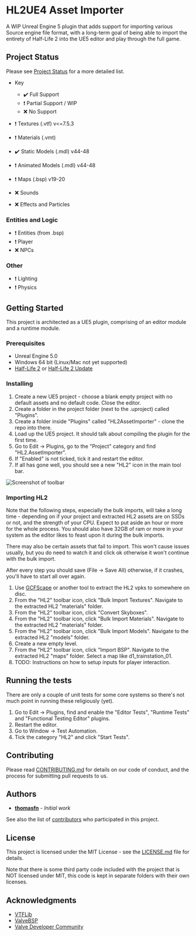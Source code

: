 # HL2UE4 Asset Importer

A WIP Unreal Engine 5 plugin that adds support for importing various Source engine file format, with a long-term goal of being able to import the entirety of Half-Life 2 into the UE5 editor and play through the full game.

## Project Status

Please see [Project Status](STATUS.md) for a more detailed list.

- Key
	- :heavy_check_mark: Full Support
	- :heavy_exclamation_mark: Partial Support / WIP
	- :x: No Support

- :heavy_exclamation_mark: Textures (.vtf) v<=7.5.3
- :heavy_exclamation_mark: Materials (.vmt)
- :heavy_check_mark: Static Models (.mdl) v44-48
- :heavy_exclamation_mark: Animated Models (.mdl) v44-48
- :heavy_exclamation_mark: Maps (.bsp) v19-20
- :x: Sounds
- :x: Effects and Particles

### Entities and Logic
	
- :heavy_exclamation_mark: Entities (from .bsp)
- :heavy_exclamation_mark: Player
- :x: NPCs

### Other

- :heavy_exclamation_mark: Lighting
- :heavy_exclamation_mark: Physics

## Getting Started

This project is architected as a UE5 plugin, comprising of an editor module and a runtime module.

### Prerequisites

- Unreal Engine 5.0
- Windows 64 bit (Linux/Mac not yet supported)
- [Half-Life 2](https://store.steampowered.com/app/220/HalfLife_2/) or [Half-Life 2 Update](https://store.steampowered.com/app/290930/HalfLife_2_Update/)

### Installing

1. Create a new UE5 project - choose a blank empty project with no default assets and no default code. Close the editor.
2. Create a folder in the project folder (next to the .uproject) called "Plugins".
3. Create a folder inside "Plugins" called "HL2AssetImporter" - clone the repo into there.
4. Load up the UE5 project. It should talk about compiling the plugin for the first time.
5. Go to Edit -> Plugins, go to the "Project" category and find "HL2.AssetImporter".
6. If "Enabled" is not ticked, tick it and restart the editor.
7. If all has gone well, you should see a new "HL2" icon in the main tool bar.

 ![Screenshot of toolbar](https://github.com/thomasfn/HL2UE4AssetImporter/raw/master/docs/toolbar1.png "Screenshot of toolbar")

### Importing HL2

Note that the following steps, especially the bulk imports, will take a long time - depending on if your project and extracted HL2 assets are on SSDs or not, and the strength of your CPU. Expect to put aside an hour or more for the whole process. You should also have 32GB of ram or more in your system as the editor likes to feast upon it during the bulk imports.

There may also be certain assets that fail to import. This won't cause issues usually, but you do need to watch it and click ok otherwise it won't continue with the bulk import.

After every step you should save (File -> Save All) otherwise, if it crashes, you'll have to start all over again.

1. Use [GCFScape](http://nemesis.thewavelength.net/?p=26) or another tool to extract the HL2 vpks to somewhere on disc.
2. From the "HL2" toolbar icon, click "Bulk Import Textures". Navigate to the extracted HL2 "materials" folder.
3. From the "HL2" toolbar icon, click "Convert Skyboxes".
4. From the "HL2" toolbar icon, click "Bulk Import Materials". Navigate to the extracted HL2 "materials" folder.
5. From the "HL2" toolbar icon, click "Bulk Import Models". Navigate to the extracted HL2 "models" folder.
6. Create a new empty level.
7. From the "HL2" toolbar icon, click "Import BSP". Navigate to the extracted HL2 "maps" folder. Select a map like d1_trainstation_01.
9. TODO: Instructions on how to setup inputs for player interaction.

## Running the tests

There are only a couple of unit tests for some core systems so there's not much point in running these religiously (yet).

1. Go to Edit -> Plugins, find and enable the "Editor Tests", "Runtime Tests" and "Functional Testing Editor" plugins.
2. Restart the editor.
3. Go to Window -> Test Automation.
4. Tick the category "HL2" and click "Start Tests".

## Contributing

Please read [CONTRIBUTING.md](https://gist.github.com/PurpleBooth/b24679402957c63ec426) for details on our code of conduct, and the process for submitting pull requests to us.

## Authors

* **[thomasfn](https://github.com/thomasfn)** - *Initial work*

See also the list of [contributors](https://github.com/your/project/contributors) who participated in this project.

## License

This project is licensed under the MIT License - see the [LICENSE.md](LICENSE.md) file for details.

Note that there is some third party code included with the project that is NOT licensed under MIT, this code is kept in separate folders with their own licenses.

## Acknowledgments

* [VTFLib](http://nemesis.thewavelength.net/index.php?c=177)
* [ValveBSP](https://github.com/ReactiioN1337/valve-bsp-parser/tree/master/ValveBSP)
* [Valve Developer Community](https://developer.valvesoftware.com/wiki/Main_Page)
